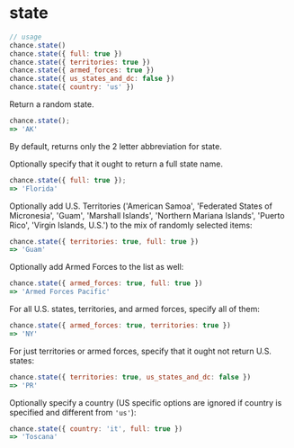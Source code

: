 # state

```js
// usage
chance.state()
chance.state({ full: true })
chance.state({ territories: true })
chance.state({ armed_forces: true })
chance.state({ us_states_and_dc: false })
chance.state({ country: 'us' })
```

Return a random state.

```js
chance.state();
=> 'AK'
```

By default, returns only the 2 letter abbreviation for state.

Optionally specify that it ought to return a full state name.

```js
chance.state({ full: true });
=> 'Florida'
```

Optionally add U.S. Territories ('American Samoa', 'Federated States of Micronesia', 'Guam', 'Marshall Islands', 'Northern Mariana Islands', 'Puerto Rico', 'Virgin Islands, U.S.') to the mix of randomly selected items:

```js
chance.state({ territories: true, full: true })
=> 'Guam'
```

Optionally add Armed Forces to the list as well:

```js
chance.state({ armed_forces: true, full: true })
=> 'Armed Forces Pacific'
```

For all U.S. states, territories, and armed forces, specify all of them:

```js
chance.state({ armed_forces: true, territories: true })
=> 'NY'
```

For just territories or armed forces, specify that it ought not return U.S. states:

```js
chance.state({ territories: true, us_states_and_dc: false })
=> 'PR'
```

Optionally specify a country (US specific options are ignored if country is specified and different from `'us'`):

```js
chance.state({ country: 'it', full: true })
=> 'Toscana'
```
